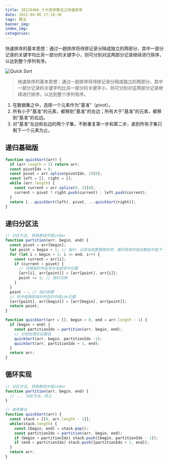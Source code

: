 ```yaml
---
title: 20220406_十大排序算法之快速排序
date: 2022-04-06 17:18:38
tags: 算法
banner_img:
index_img:
categories:
---
```


快速排序的基本思想：通过一趟排序将待排记录分隔成独立的两部分，其中一部分记录的关键字均比另一部分的关键字小，则可分别对这两部分记录继续进行排序，以达到整个序列有序。

<!-- more -->

![Quick Sort](/images/posts/20211118_排序算法汇总/QuickSort.gif)

> 快速排序的基本思想：通过一趟排序将待排记录分隔成独立的两部分，其中一部分记录的关键字均比另一部分的关键字小，则可分别对这两部分记录继续进行排序，以达到整个序列有序。

1. 在数据集之中，选择一个元素作为"基准"（pivot）。
2. 所有小于"基准"的元素，都移到"基准"的左边；所有大于"基准"的元素，都移到"基准"的右边。
3. 对"基准"左边和右边的两个子集，不断重复第一步和第二步，直到所有子集只剩下一个元素为止。

## 递归基础版

``` js
function quickSort(arr) {
  if (arr.length < 2) return arr;
  const pivotIdx = 0;
  const pivot = arr.splice(pivotIdx, 1)[0];
  const left = [], right = [];
  while (arr.length) {
    const current = arr.splice(0, 1)[0];
    current > pivot ? right.push(current) : left.push(current);
  }
  return [...quickSort(left), pivot, ...quickSort(right)];
}
```

## 递归分区法

``` js
// 分区方法, 获取数组中值index
function partition(arr, begin, end) {
  const pivot = arr[begin];
  let point = begin + 1; // 指针，记录当前要替换的项，循环结束时指向数组中值下一位
  for (let i = begin + 1; i <= end; i++) {
    const current = arr[i];
    if (current > pivot) {
      // 交换指针所在项与当前项为位置
      [arr[i], arr[point]] = [arr[point], arr[i]];
      point += 1; // 指针后移
    }
  }
  point --; // 指针前移
  // 将中值换到指针所在的中值idx位置
  [arr[point], arr[begin]] = [arr[begin], arr[point]];
  return point;
}

function quickSort(arr = [], begin = 0, end = arr.length - 1) {
  if (begin < end) {
    const partitionIdx = partition(arr, begin, end);
    // 分别处理左右数组
    quickSort(arr, begin, partitionIdx -1);
    quickSort(arr, partitionIdx + 1, end);
  }
  return arr;
}
```

## 循环实现

``` js
// 分区方法, 获取数组中值index
function partition(arr, begin, end) {
  // ... 分区方法，同上
}

// 排序算法
function quickSort(arr) {
  const stack = [[0, arr.length - 1]];
  while(stack.length) {
    const [begin, end] = stack.pop();
    const partitionIdx = partition(arr, begin, end);
    if (begin < partitionIdx) stack.push([begin, partitionIdx - 1]);
    if (end > partitionIdx) stack.push([partitionIdx + 1, end]);
  }
  return arr;
}
```
